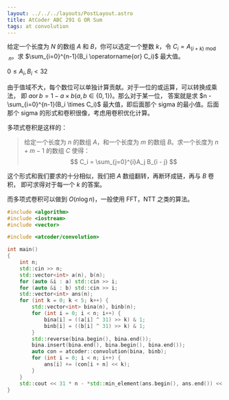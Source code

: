 ```yaml
---
layout: ../../../layouts/PostLayout.astro
title: AtCoder ABC 291 G OR Sum
tags: at convolution
---
```


给定一个长度为 $N$ 的数组 $A$ 和 $B$，你可以选定一个整数 $k$，令 
$C_i = A_{(i + k) \bmod n}$。求 
$\sum_{i=0}^{n-1}(B_i \operatorname{or} C_i)$ 最大值。

$0 \le A_i, B_i < 32$

由于值域不大，每个数位可以单独计算贡献。对于一位的或运算，可以转换成乘法，
即 $a \operatorname{or} b = 1 - a\times b (a, b \in \{0, 1\})$。那么对于某一位，
答案就是求 $n - \sum_{i=0}^{n-1}(B_i \times C_i)$ 最大值，即后面那个 sigma 
的最小值。后面那个 sigma 的形式和卷积很像，考虑用卷积优化计算。

多项式卷积是这样的：

> 给定一个长度为 $n$ 的数组 $A$，和一个长度为 $m$ 的数组 $B$。求一个长度为 $n +
> m - 1$ 的数组 $C$ 使得：
> $$
> C_i = \sum_{j=0}^{i}A_j B_{i - j}
> $$

这个形式和我们要求的十分相似，我们把 $A$ 数组翻转，再断环成链，再与 $B$ 卷积，
即可求得对于每一个 $k$ 的答案。

而多项式卷积可以做到 $O(n\log n)$，一般使用 FFT，NTT 之类的算法。

```cpp
#include <algorithm>
#include <iostream>
#include <vector>

#include <atcoder/convolution>

int main()
{
	int n;
	std::cin >> n;
	std::vector<int> a(n), b(n);
	for (auto &i : a) std::cin >> i;
	for (auto &i : b) std::cin >> i;
	std::vector<int> ans(n);
	for (int k = 0; k < 5; k++) {
		std::vector<int> bina(n), binb(n);
		for (int i = 0; i < n; i++) {
			bina[i] = ((a[i] ^ 31) >> k) & 1;
			binb[i] = ((b[i] ^ 31) >> k) & 1;
		}
		std::reverse(bina.begin(), bina.end());
		bina.insert(bina.end(), bina.begin(), bina.end());
		auto con = atcoder::convolution(bina, binb);
		for (int i = 0; i < n; i++) {
			ans[i] += (con[i + n] << k);
		}
	}
	std::cout << 31 * n - *std::min_element(ans.begin(), ans.end()) << std::endl;
}
```
